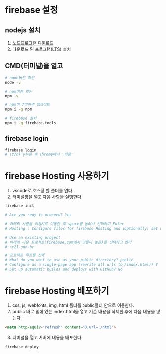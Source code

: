 # firebase 설정

## nodejs 설치
1. [노드프로그램 다운로드](https://nodejs.org)
2. 다운로드 된 프로그램(LTS) 설치

## CMD(터미널)을 열고
```bash
# node버전 확인
node -v

# npm버전 확인
npm -v

# npm이 7이하면 업데이트
npm i -g npm

# firebase 설치
npm i -g firebase-tools
```

## firebase login
```bash
firebase login
# (Y/n) y누른 후 chrome에서 '허용'
```

# firebase Hosting 사용하기
1. vscode로 호스팅 할 폴더를 연다.
2. 터미널창을 열고 다음 사항을 실행한다.
```bash
firebase init

# Are you redy to proceed? Yes

# 아래의 사항을 이동키로 이동한 후 space를 눌러서 선택하고 Enter
# Hosting : Configure files for firebase Hosting and (optionally) set up GitHub Action deploys

# Use an existing project
# 아래에 나온 프로젝트(firebase.com에서 만들어 놓은)를 선택하고 엔터
# sc21-uon-br 

# 프로젝트 루트를 선택
# What do you want to use as your public directory? public
# Configure as a single-page app (rewrite all urls to /index.html)? Y
# Set up automatic builds and deploys with GitHub? No
```

# firebase Hosting 배포하기
1. css, js, webfonts, img, html 폴더를 public폴더 안으로 이동한다.
2. public 바로 밑에 있는 index.html을 열고 기존 내용을 삭제한 후에 다음 내용을 넣는다.
```html
<meta http-equiv="refresh" content="0;url=./html">
```
3. 터미널을 열고 서버에 내용을 배포한다.
```bash
firebase deploy
```